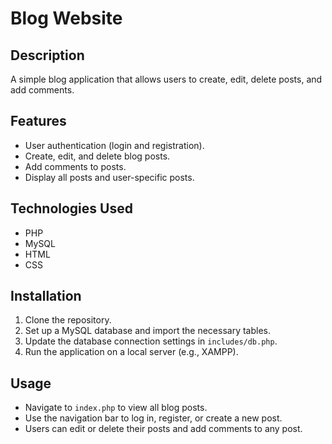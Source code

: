 # Blog Website

## Description
A simple blog application that allows users to create, edit, delete posts, and add comments.

## Features
- User authentication (login and registration).
- Create, edit, and delete blog posts.
- Add comments to posts.
- Display all posts and user-specific posts.

## Technologies Used
- PHP
- MySQL
- HTML
- CSS

## Installation
1. Clone the repository.
2. Set up a MySQL database and import the necessary tables.
3. Update the database connection settings in `includes/db.php`.
4. Run the application on a local server (e.g., XAMPP).

## Usage
- Navigate to `index.php` to view all blog posts.
- Use the navigation bar to log in, register, or create a new post.
- Users can edit or delete their posts and add comments to any post.

